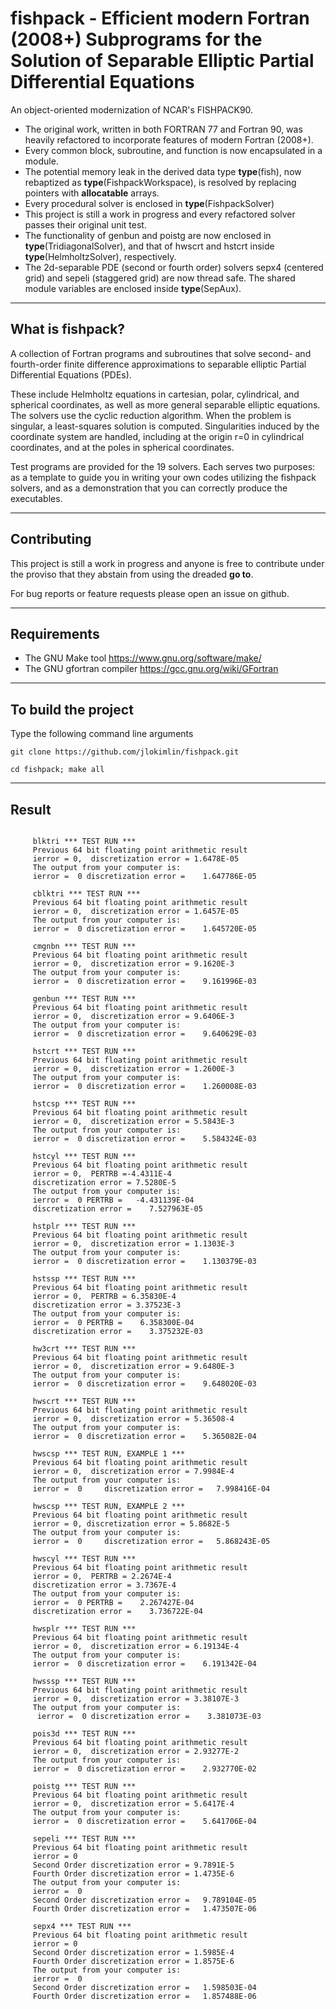 # **fishpack - Efficient modern Fortran (2008+) Subprograms for the Solution of Separable Elliptic Partial Differential Equations**
 
An object-oriented modernization of NCAR's FISHPACK90.

* The original work, written in both FORTRAN 77 and Fortran 90, was heavily refactored to incorporate features of modern Fortran (2008+). 
* Every common block, subroutine, and function is now encapsulated in a module. 
* The potential memory leak in the derived data type **type**(fish), now rebaptized as **type**(FishpackWorkspace), is resolved by replacing pointers with **allocatable** arrays.
* Every procedural solver is enclosed in **type**(FishpackSolver) 
* This project is still a work in progress and every refactored solver passes their original unit test.
* The functionality of genbun and poistg are now enclosed in **type**(TridiagonalSolver), and that of hwscrt and hstcrt inside **type**(HelmholtzSolver), respectively. 
* The 2d-separable PDE (second or fourth order) solvers sepx4 (centered grid) and sepeli (staggered grid) are now thread safe. The shared module variables are enclosed inside **type**(SepAux).


-----------------------------------------------------------------------------


## What is fishpack?

A collection of Fortran programs and subroutines that solve second- and fourth-order finite difference approximations to separable elliptic Partial Differential Equations (PDEs). 

These include Helmholtz equations in cartesian, polar, cylindrical, and spherical coordinates, as well as more general separable elliptic equations. The solvers use the cyclic reduction algorithm. When the problem is singular, a least-squares solution is computed. Singularities induced by the coordinate system are handled, including at the origin r=0 in cylindrical coordinates, and at the poles in spherical coordinates.

Test programs are provided for the 19 solvers. Each serves two purposes: as a template to guide you in writing your own codes utilizing the fishpack solvers, and as a demonstration that you can correctly produce the executables. 

-----------------------------------------------------------------------------

## Contributing

This project is still a work in progress and anyone is free to contribute under the proviso that they abstain from using the dreaded **go to**. 

For bug reports or feature requests please open an issue on github.

-----------------------------------------------------------------------------

## Requirements
* The GNU Make tool https://www.gnu.org/software/make/
* The GNU gfortran compiler https://gcc.gnu.org/wiki/GFortran

-----------------------------------------------------------------------------

## To build the project

Type the following command line arguments
```
git clone https://github.com/jlokimlin/fishpack.git

cd fishpack; make all
```

-----------------------------------------------------------------------------

## Result

```

     blktri *** TEST RUN *** 
     Previous 64 bit floating point arithmetic result 
     ierror = 0,  discretization error = 1.6478E-05
     The output from your computer is: 
     ierror =  0 discretization error =    1.647786E-05

     cblktri *** TEST RUN *** 
     Previous 64 bit floating point arithmetic result 
     ierror = 0,  discretization error = 1.6457E-05
     The output from your computer is: 
     ierror =  0 discretization error =    1.645720E-05

     cmgnbn *** TEST RUN *** 
     Previous 64 bit floating point arithmetic result 
     ierror = 0,  discretization error = 9.1620E-3
     The output from your computer is: 
     ierror =  0 discretization error =    9.161996E-03

     genbun *** TEST RUN *** 
     Previous 64 bit floating point arithmetic result 
     ierror = 0,  discretization error = 9.6406E-3
     The output from your computer is: 
     ierror =  0 discretization error =    9.640629E-03

     hstcrt *** TEST RUN *** 
     Previous 64 bit floating point arithmetic result 
     ierror = 0,  discretization error = 1.2600E-3
     The output from your computer is: 
     ierror =  0 discretization error =    1.260008E-03

     hstcsp *** TEST RUN *** 
     Previous 64 bit floating point arithmetic result 
     ierror = 0,  discretization error = 5.5843E-3
     The output from your computer is: 
     ierror =  0 discretization error =    5.584324E-03

     hstcyl *** TEST RUN *** 
     Previous 64 bit floating point arithmetic result 
     ierror = 0,  PERTRB =-4.4311E-4
     discretization error = 7.5280E-5 
     The output from your computer is: 
     ierror =  0 PERTRB =   -4.431139E-04
     discretization error =    7.527963E-05

     hstplr *** TEST RUN *** 
     Previous 64 bit floating point arithmetic result 
     ierror = 0,  discretization error = 1.1303E-3
     The output from your computer is: 
     ierror =  0 discretization error =    1.130379E-03

     hstssp *** TEST RUN *** 
     Previous 64 bit floating point arithmetic result 
     ierror = 0,  PERTRB = 6.35830E-4
     discretization error = 3.37523E-3
     The output from your computer is: 
     ierror =  0 PERTRB =    6.358300E-04
     discretization error =    3.375232E-03

     hw3crt *** TEST RUN *** 
     Previous 64 bit floating point arithmetic result 
     ierror = 0,  discretization error = 9.6480E-3
     The output from your computer is: 
     ierror =  0 discretization error =    9.648020E-03

     hwscrt *** TEST RUN *** 
     Previous 64 bit floating point arithmetic result 
     ierror = 0,  discretization error = 5.36508-4
     The output from your computer is: 
     ierror =  0 discretization error =    5.365082E-04

     hwscsp *** TEST RUN, EXAMPLE 1 *** 
     Previous 64 bit floating point arithmetic result 
     ierror = 0,  discretization error = 7.9984E-4 
     The output from your computer is: 
     ierror =  0     discretization error =   7.998416E-04

     hwscsp *** TEST RUN, EXAMPLE 2 *** 
     Previous 64 bit floating point arithmetic result 
     ierror = 0, discretization error = 5.8682E-5 
     The output from your computer is: 
     ierror =  0     discretization error =   5.868243E-05

     hwscyl *** TEST RUN *** 
     Previous 64 bit floating point arithmetic result 
     ierror = 0,  PERTRB = 2.2674E-4
     discretization error = 3.7367E-4 
     The output from your computer is: 
     ierror =  0 PERTRB =    2.267427E-04
     discretization error =    3.736722E-04

     hwsplr *** TEST RUN *** 
     Previous 64 bit floating point arithmetic result 
     ierror = 0,  discretization error = 6.19134E-4
     The output from your computer is: 
     ierror =  0 discretization error =    6.191342E-04

     hwsssp *** TEST RUN *** 
     Previous 64 bit floating point arithmetic result 
     ierror = 0,  discretization error = 3.38107E-3
     The output from your computer is: 
      ierror =  0 discretization error =    3.381073E-03

     pois3d *** TEST RUN *** 
     Previous 64 bit floating point arithmetic result 
     ierror = 0,  discretization error = 2.93277E-2
     The output from your computer is: 
     ierror =  0 discretization error =    2.932770E-02

     poistg *** TEST RUN *** 
     Previous 64 bit floating point arithmetic result 
     ierror = 0,  discretization error = 5.6417E-4
     The output from your computer is: 
     ierror =  0 discretization error =    5.641706E-04

     sepeli *** TEST RUN *** 
     Previous 64 bit floating point arithmetic result 
     ierror = 0
     Second Order discretization error = 9.7891E-5
     Fourth Order discretization error = 1.4735E-6
     The output from your computer is: 
     ierror =  0
     Second Order discretization error =   9.789104E-05
     Fourth Order discretization error =   1.473507E-06

     sepx4 *** TEST RUN *** 
     Previous 64 bit floating point arithmetic result 
     ierror = 0
     Second Order discretization error = 1.5985E-4
     Fourth Order discretization error = 1.8575E-6
     The output from your computer is: 
     ierror =  0
     Second Order discretization error =   1.598503E-04
     Fourth Order discretization error =   1.857488E-06


```
